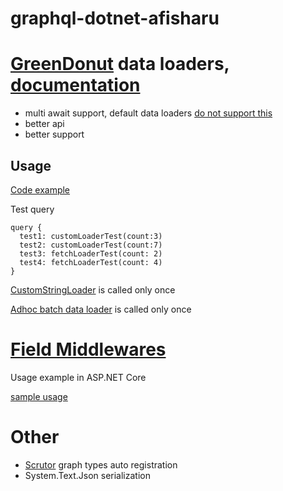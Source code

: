 # graphql-dotnet-afisharu

# [GreenDonut](https://greendonut.io/) data loaders,  [documentation](https://hotchocolate.io/docs/dataloaders)

* multi await support, default data loaders [do not support this](https://github.com/graphql-dotnet/graphql-dotnet/issues/945)
* better api
* better support

## Usage
[Code example](https://github.com/DaniilSokolyuk/graphql-dotnet-afisharu/blob/master/Types/RootQuery.cs#L23)

Test query
```
query {
  test1: customLoaderTest(count:3)
  test2: customLoaderTest(count:7)
  test3: fetchLoaderTest(count: 2)
  test4: fetchLoaderTest(count: 4)
}
```
[CustomStringLoader](https://github.com/DaniilSokolyuk/graphql-dotnet-afisharu/blob/master/DataLoaders/CustomStringLoader.cs#L12) is called only once

[Adhoc batch data loader](https://github.com/DaniilSokolyuk/graphql-dotnet-afisharu/blob/master/Types/RootQuery.cs#L38) is called only once


# [Field Middlewares](https://graphql-dotnet.github.io/docs/getting-started/field-middleware/)
Usage example in ASP.NET Core

[sample usage](https://github.com/DaniilSokolyuk/graphql-dotnet-afisharu/blob/master/Infrastructure/FieldMiddleware/GraphQlExecutorDecorator.cs#L31)

#  Other
* [Scrutor](https://github.com/khellang/Scrutor) graph types auto registration
* System.Text.Json serialization
